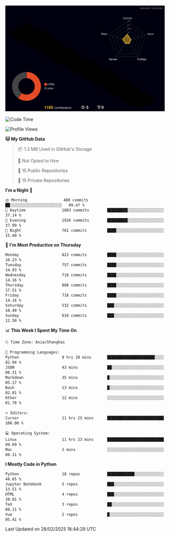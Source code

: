 <!--![](https://raw.githubusercontent.com/BorisYang326/BorisYang326/output/github-contribution-grid-snake-dark.svg) -->
![](./profile-3d-contrib/profile-night-rainbow.svg)
<!--START_SECTION:waka-->
![Code Time](http://img.shields.io/badge/Code%20Time-791%20hrs%2016%20mins-blue)

![Profile Views](http://img.shields.io/badge/Profile%20Views-2-blue)

**🐱 My GitHub Data** 

> 📦 1.3 MB Used in GitHub's Storage 
 > 
> 🚫 Not Opted to Hire
 > 
> 📜 15 Public Repositories 
 > 
> 🔑 15 Private Repositories 
 > 
**I'm a Night 🦉** 

```text
🌞 Morning                480 commits         ██░░░░░░░░░░░░░░░░░░░░░░░   09.47 % 
🌆 Daytime                1883 commits        █████████░░░░░░░░░░░░░░░░   37.14 % 
🌃 Evening                1926 commits        █████████░░░░░░░░░░░░░░░░   37.99 % 
🌙 Night                  781 commits         ████░░░░░░░░░░░░░░░░░░░░░   15.40 % 
```
📅 **I'm Most Productive on Thursday** 

```text
Monday                   823 commits         ████░░░░░░░░░░░░░░░░░░░░░   16.23 % 
Tuesday                  757 commits         ████░░░░░░░░░░░░░░░░░░░░░   14.93 % 
Wednesday                718 commits         ████░░░░░░░░░░░░░░░░░░░░░   14.16 % 
Thursday                 888 commits         ████░░░░░░░░░░░░░░░░░░░░░   17.51 % 
Friday                   718 commits         ████░░░░░░░░░░░░░░░░░░░░░   14.16 % 
Saturday                 532 commits         ███░░░░░░░░░░░░░░░░░░░░░░   10.49 % 
Sunday                   634 commits         ███░░░░░░░░░░░░░░░░░░░░░░   12.50 % 
```


📊 **This Week I Spent My Time On** 

```text
🕑︎ Time Zone: Asia/Shanghai

💬 Programming Languages: 
Python                   9 hrs 28 mins       █████████████████████░░░░   82.94 % 
JSON                     43 mins             ██░░░░░░░░░░░░░░░░░░░░░░░   06.31 % 
Markdown                 35 mins             █░░░░░░░░░░░░░░░░░░░░░░░░   05.17 % 
Bash                     13 mins             █░░░░░░░░░░░░░░░░░░░░░░░░   02.01 % 
Other                    12 mins             ░░░░░░░░░░░░░░░░░░░░░░░░░   01.78 % 

🔥 Editors: 
Cursor                   11 hrs 25 mins      █████████████████████████   100.00 % 

💻 Operating System: 
Linux                    11 hrs 23 mins      █████████████████████████   99.69 % 
Mac                      2 mins              ░░░░░░░░░░░░░░░░░░░░░░░░░   00.31 % 
```

**I Mostly Code in Python** 

```text
Python                   18 repos            ████████████░░░░░░░░░░░░░   48.65 % 
Jupyter Notebook         5 repos             ███░░░░░░░░░░░░░░░░░░░░░░   13.51 % 
HTML                     4 repos             ███░░░░░░░░░░░░░░░░░░░░░░   10.81 % 
TeX                      3 repos             ██░░░░░░░░░░░░░░░░░░░░░░░   08.11 % 
Vue                      2 repos             █░░░░░░░░░░░░░░░░░░░░░░░░   05.41 % 
```




 Last Updated on 28/02/2025 18:44:29 UTC
<!--END_SECTION:waka-->
